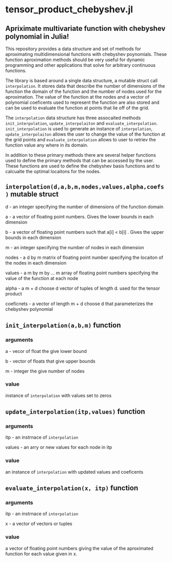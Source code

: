 # tensor_product_chebyshev.jl
## Apriximate multivariate function with chebyshev polynomial in Julia!
This repository provides a data structure and set of methods for aproximating multidimensional functions with chebyshev poynomials. These function aproximation methods should be very useful for dynamic programming and other applications that solve for arbitrary continuous functions. 

The library is based around a single data structure, a mutable struct call `interpolation`. It stores data that describe the number of dimensions of the function the domain of the function and the number of nodes used for the aproximation. The value of the function at the nodes and a vector of polynomial coeficents used to represent the function are also stored and can be used to evaluate the function at points that lie off of the grid. 

The `interpolation` data structure has three assocaited methods `init_interpolation`, `update_interpolaiton` and `evaluate_interpolation`.  `init_interpolation` is used to generate an instance of `interpolation`,  `update_interpolaiton` allows the user to change the value of the function at the grid points and `evaluate_interpolation` allows to user to retriev the function value any where in its domain. 

In addition to these primary methods there are several helper functions used to define the primary methods that can be accessed by the user. These functions are used to define the chebyshev basis functions and to calcualte the optimal locaitons for the nodes. 

## `interpolation(d,a,b,m,nodes,values,alpha,coefs)` mutable struct

d - an integer specifying the number of dimensions of the function domain

a - a vector of floating point numbers. Gives the lower bounds in each dimension 

b - a vector of floating point numbers such that a[i] < b[i] . Gives the upper bounds in each dimension 

m - an integer specifying the number of nodes in each dimension

nodes - a d by m matrix of floating point number specifying the locaiton of the nodes in each dimension

values - a m by m by ... m array of floating point numbers specifying the value of the function at each node

alpha - a m + d choose d vector of tuples of length d. used for the tensor product

coeficnets - a vector of length m + d choose d that parameterizes the chebyshev polynomial 


## `init_interpolation(a,b,m)` function

### arguments

a - vecor of float the give lower bound

b - vector of floats that give upper bounds

m - integer the give number of nodes 

### value

instance of `interpolation` with values set to zeros

## `update_interpolation(itp,values)` function

### arguments

itp - an instrnace of `interpolation`

values - an arry or new values for each node in itp

### value

an instance of `interpolation` with updated values and coeficents


## `evaluate_interpolation(x, itp)` function

### arguments

itp - an instrnace of `interpolation`

x - a vector of vectors or tuples 

### value

a vector of floating point numbers giving the value of the aproximated function for each value given in x.



